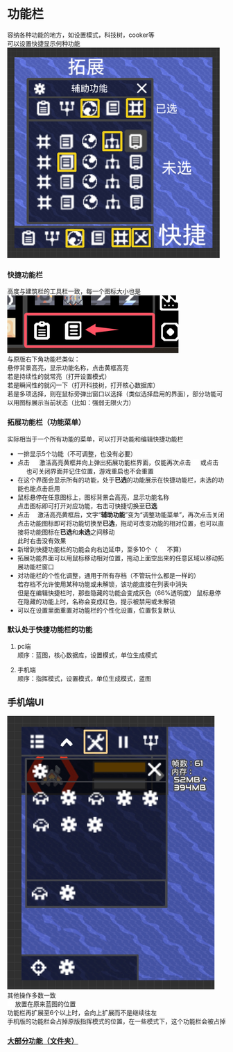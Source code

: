 # 功能栏
容纳各种功能的地方，如设置模式，科技树，cooker等  
可以设置快捷显示何种功能  
![alt text](图/功能栏.png)
### 快捷功能栏
高度与建筑栏的工具栏一致，每一个图标大小也是
![alt text](图/功能-示意1.png)  
与原版右下角功能栏类似：  
悬停背景高亮，显示功能名称，点击黄框高亮  
若是持续性的就常亮（打开设置模式）  
若是瞬间性的就闪一下（打开科技树，打开核心数据库）  
若是多项选择，则在鼠标旁弹出窗口以选择（类似选择启用的界面），部分功能可以用图标展示当前状态（比如：强弱无限火力）
### 拓展功能栏（功能菜单）

实际相当于一个所有功能的菜单，可以打开功能和编辑快捷功能栏
- 一排显示5个功能（不可调整，也没有必要）
- 点击  ![alt text](图/tools.png) 激活高亮黄框并向上弹出拓展功能栏界面，仅能再次点击 ![alt text](图/tools.png) 或点击 ![alt text](图/cancel.png) 也可关闭界面并记住位置，游戏重启也不会重置
- 在这个界面会显示所有的功能，处于**已选**的功能展示在快捷功能栏，未选的功能也能点击启用
- 鼠标悬停在任意图标上，图标背景会高亮，显示功能名称  
点击图标即可打开对应功能，右击可快捷切换至**已选**  
- 点击 ![alt text](图/settings.png) 激活高亮黄框后，文字“**辅助功能**”变为“调整功能菜单”，再次点击关闭  
点击功能图标即可将功能切换至**已选**，拖动可改变功能的相对位置，也可以直接将功能图标在**已选**和**未选**之间移动  
此时右击没有效果   
- 新增到快捷功能栏的功能会向右边延申，至多10个（ ![alt text](图/tools.png) 不算）
- 拓展功能界面可以用鼠标移动相对位置，拖动上面空出来的任意区域以移动拓展功能栏窗口
- 对功能栏的个性化调整，通用于所有存档（不管玩什么都是一样的）  
若存档不允许使用某种功能或未解锁，该功能直接在列表中消失  
但是在编辑快捷栏时，那些隐藏的功能会变成灰色（66%透明度） 
鼠标悬停在隐藏的功能上时，名称会变成红色，提示被禁用或未解锁
- 可以在设置里面重置对功能栏的个性化设置，位置恢复默认

### 默认处于快捷功能栏的功能
1. pc端  
顺序：蓝图，核心数据库，设置模式，单位生成模式  

2. 手机端  
顺序：指挥模式，设置模式，单位生成模式，蓝图

## 手机端UI
![alt text](图/功能-手机.png)  
其他操作多数一致  
![alt text](图/tools.png) 放置在原来蓝图的位置  
功能栏再扩展至6个以上时，会向上扩展而不是继续往左  
手机版的功能栏会占掉原版指挥模式的位置，在一些模式下，这个功能栏会被占掉
### [大部分功能（文件夹）](../../辅助功能)